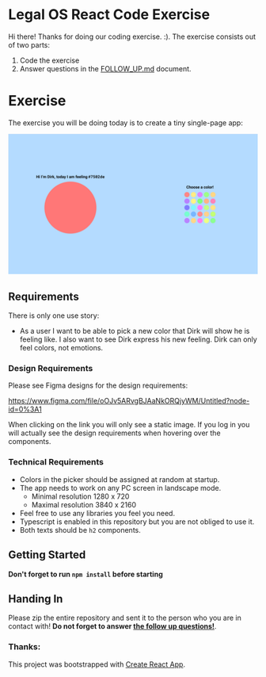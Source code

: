 # Legal OS React Code Exercise

Hi there! Thanks for doing our coding exercise. :). The exercise consists out of two parts:

1. Code the exercise
2. Answer questions in the [FOLLOW_UP.md](/FOLLOW_UP.md) document.

# Exercise

The exercise you will be doing today is to create a tiny single-page app:

![Screenshot of Eventual App](example_screenshot.png)

## Requirements

There is only one use story:

* As a user I want to be able to pick a new color that Dirk will show he is feeling like. I also want to see Dirk express his new feeling. Dirk can only feel colors, not emotions.

### Design Requirements

Please see Figma designs for the design requirements:

https://www.figma.com/file/oOJv5ARvgBJAaNkORQjyWM/Untitled?node-id=0%3A1

When clicking on the link you will only see a static image. If you log in you will actually see the design requirements when hovering over the components.

### Technical Requirements

- Colors in the picker should be assigned at random at startup.
- The app needs to work on any PC screen in landscape mode.
  - Minimal resolution 1280 x 720
  - Maximal resolution 3840 x 2160
- Feel free to use any libraries you feel you need.
- Typescript is enabled in this repository but you are not obliged to use it.
- Both texts should be `h2` components.

## Getting Started

__Don't forget to run `npm install` before starting__

## Handing In

Please zip the entire repository and sent it to the person who you are in contact with! __Do not forget to answer [the follow up questions!](/FOLLOW_UP.md)__.

### Thanks:

This project was bootstrapped with [Create React App](https://github.com/facebook/create-react-app).
